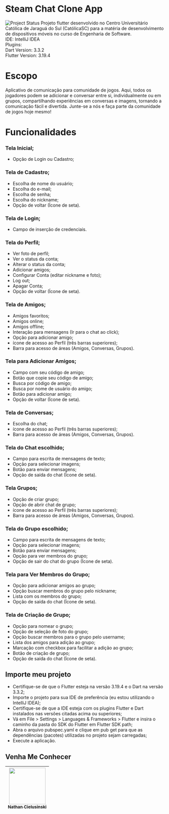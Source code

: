# Steam Chat Clone App
 <img alt="Project Status" src="https://img.shields.io/badge/Status-Em%20Desenvolvimento-blue">
Projeto flutter desenvolvido no Centro Universitário Católica de Jaraguá do Sul (CatólicaSC) para a matéria de desenvolvimento de dispositivos móveis no curso de Engenharia de Software.<br/>
IDE: IntelliJ IDEA<br/>
Plugins:<br/>
Dart Version: 3.3.2<br/>
Flutter Version: 3.19.4<br/>

# Escopo

Aplicativo de comunicação para comunidade de jogos. Aqui, todos os jogadores podem se adicionar e conversar entre si, individualmente ou em grupos, compartilhando experiências em conversas e imagens, tornando a comunicação fácil e divertida. Junte-se a nós e faça parte da comunidade de jogos hoje mesmo!

# Funcionalidades

### Tela Inicial;
- Opção de Login ou Cadastro;
### Tela de Cadastro;
- Escolha de nome do usuário;
- Escolha do e-mail;
- Escolha de senha;
- Escolha do nickname;
- Opção de voltar (Ícone de seta).
### Tela de Login;
- Campo de inserção de credenciais.
### Tela do Perfil;
- Ver foto de perfil;
- Ver o status da conta;
- Alterar o status da conta;
- Adicionar amigos;
- Configurar Conta (editar nickname e foto);
- Log out;
- Apagar Conta;
- Opção de voltar (Ícone de seta).
### Tela de Amigos;
- Amigos favoritos;
- Amigos online;
- Amigos offline;
- Interação para mensagens (Ir para o chat ao click);
- Opção para adicionar amigo;
- ícone de acesso ao Perfil (três barras superiores);
- Barra para acesso de áreas (Amigos, Conversas, Grupos).
### Tela para Adicionar Amigos;
- Campo com seu código de amigo;
- Botão que copie seu código de amigo;
- Busca por código de amigo;
- Busca por nome de usuário do amigo;
- Botão para adicionar amigo;
- Opção de voltar (Ícone de seta).
### Tela de Conversas;
- Escolha do chat;
- ícone de acesso ao Perfil (três barras superiores);
- Barra para acesso de áreas (Amigos, Conversas, Grupos).
### Tela do Chat escolhido;
- Campo para escrita de mensagens de texto;
- Opção para selecionar imagens;
- Botão para enviar mensagens;
- Opção de saída do chat (Ícone de seta).
### Tela Grupos;
- Opção de criar grupo;
- Opção de abrir chat de grupo;
- ícone de acesso ao Perfil (três barras superiores);
- Barra para acesso de áreas (Amigos, Conversas, Grupos).
### Tela do Grupo escolhido;
- Campo para escrita de mensagens de texto;
- Opção para selecionar imagens;
- Botão para enviar mensagens;
- Opção para ver membros do grupo;
- Opção de sair do chat do grupo (Ícone de seta).
### Tela para Ver Membros do Grupo;
- Opção para adicionar amigos ao grupo;
- Opção buscar membros do grupo pelo nickname;
- Lista com os membros do grupo;
- Opção de saída do chat (Ícone de seta).
### Tela de Criação de Grupo;
- Opção para nomear o grupo;
- Opção de seleção de foto do grupo;
- Opção buscar membros para o grupo pelo username;
- Lista dos amigos para adição ao grupo;
- Marcação com checkbox para facilitar a adição ao grupo;
- Botão de criação de grupo;
- Opção de saída do chat (Ícone de seta).

## Importe meu projeto
- Certifique-se de que o Flutter esteja na versão 3.19.4 e o Dart na versão 3.3.2;
- Importe o projeto para sua IDE de preferência (eu estou utilizando o IntelliJ IDEA);
- Certifique-se de que a IDE esteja com os plugins Flutter e Dart instalados nas versões citadas acima ou superiores;
- Vá em File > Settings > Languages & Frameworks > Flutter e insira o caminho da pasta do SDK do Flutter em Flutter SDK path;
- Abra o arquivo pubspec.yaml e clique em pub get para que as dependências (pacotes) utilizadas no projeto sejam carregadas;
- Execute a aplicação.

 ## Venha Me Conhecer
[<img loading="lazy" src="https://avatars.githubusercontent.com/u/141975272?v=4" width=115><br><sub>Nathan Cielusinski</sub>](https://github.com/AoiteFoca)|
|---|
